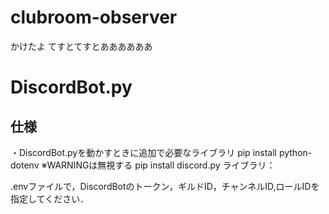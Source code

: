 # clubroom-observer
かけたよ
てすとてすとああああああ


DiscordBot.py
====================
## 仕様
・DiscordBot.pyを動かすときに追加で必要なライブラリ
pip install python-dotenv
※WARNINGは無視する
pip install discord.py ライブラリ：

.envファイルで，DiscordBotのトークン，ギルドID，チャンネルID,ロールIDを指定してください．